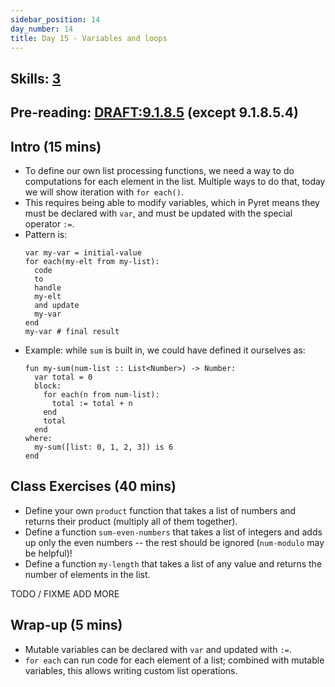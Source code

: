 ```yaml
---
sidebar_position: 14
day_number: 14
title: Day 15 - Variables and loops
---
```


## Skills: [3](/skills/#(3))

## Pre-reading: [DRAFT:9.1.8.5](https://dbp.io/static/dcic/intro-python.html#(part.___struct_traverse-element___procedure____lib_render-cond_rkt_38_12___loops_in_.Pyret)) (except 9.1.8.5.4)


## Intro (15 mins)
- To define our own list processing functions, we need a way to do computations
  for each element in the list. Multiple ways to do that, today we will show
  iteration with `for each()`.
- This requires being able to modify variables, which in Pyret means they must
  be declared with `var`, and must be updated with the special operator `:=`.
- Pattern is:
  ```pyret
  var my-var = initial-value
  for each(my-elt from my-list):
    code
    to
    handle
    my-elt
    and update
    my-var
  end
  my-var # final result
  ```
- Example: while `sum` is built in, we could have defined it ourselves as:
  ```pyret
  fun my-sum(num-list :: List<Number>) -> Number:
    var total = 0
    block:
      for each(n from num-list):
        total := total + n
      end
      total
    end
  where:
    my-sum([list: 0, 1, 2, 3]) is 6
  end
  ``` 

## Class Exercises (40 mins)
- Define your own `product` function that takes a list of numbers and returns
  their product (multiply all of them together).
- Define a function `sum-even-numbers` that takes a list of integers and adds up only
  the even numbers -- the rest should be ignored (`num-modulo` may be helpful)!
- Define a function `my-length` that takes a list of any value and returns the number
  of elements in the list.

TODO / FIXME ADD MORE

## Wrap-up (5 mins)
- Mutable variables can be declared with `var` and updated with `:=`.
- `for each` can run code for each element of a list; combined with mutable
  variables, this allows writing custom list operations.
